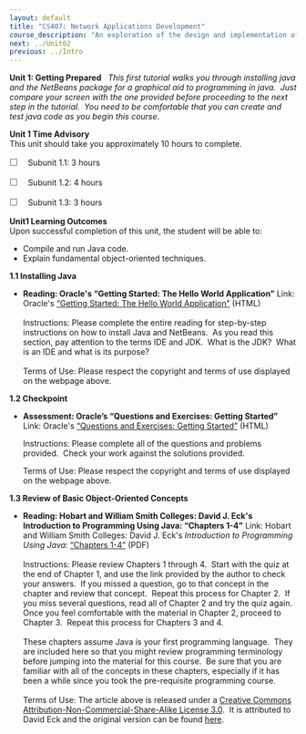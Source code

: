 ```yaml
---
layout: default
title: "CS407: Network Applications Development"
course_description: "An exploration of the design and implementation of network-based applications, focusing on object-oriented programming and programming techniques, both at the application layer and the transport layer of the TCP/IP protocol stack."
next: ../Unit02
previous: ../Intro
---
```

**Unit 1: Getting Prepared** <span id="1"></span> 
*This first tutorial walks you through installing java and the NetBeans
package for a graphical aid to programming in java.  Just compare your
screen with the one provided before proceeding to the next step in the
tutorial.  You need to be comfortable that you can create and test java
code as you begin this course.*

**Unit 1 Time Advisory**  
This unit should take you approximately 10 hours to complete.  
  
 <span
style="color: rgb(85, 85, 85); font-family: 'Myriad Pro', 'Gill Sans', 'Gill Sans MT', Calibri, sans-serif; font-size: 16px; line-height: 21px; text-align: left; -webkit-text-size-adjust: none; ">☐
   </span>Subunit 1.1: 3 hours  
  
 <span
style="color: rgb(85, 85, 85); font-family: 'Myriad Pro', 'Gill Sans', 'Gill Sans MT', Calibri, sans-serif; font-size: 16px; line-height: 21px; text-align: left; -webkit-text-size-adjust: none; ">☐
   </span>Subunit 1.2: 4 hours  
  
 <span
style="color: rgb(85, 85, 85); font-family: 'Myriad Pro', 'Gill Sans', 'Gill Sans MT', Calibri, sans-serif; font-size: 16px; line-height: 21px; text-align: left; -webkit-text-size-adjust: none; ">☐
   </span>Subunit 1.3: 3 hours

**Unit1 Learning Outcomes**  
Upon successful completion of this unit, the student will be able to:  
-   Compile and run Java code.
-   Explain fundamental object-oriented techniques.

**1.1 Installing Java** <span id="1.1"></span> 
-   **Reading: Oracle's “Getting Started: The Hello World Application”**
    Link: Oracle's [“Getting Started: The Hello World
    Application”](http://docs.oracle.com/javase/tutorial/getStarted/cupojava/netbeans.html)
    (HTML)  
        
     Instructions: Please complete the entire reading for step-by-step
    instructions on how to install Java and NetBeans.  As you read this
    section, pay attention to the terms IDE and JDK.  What is the JDK? 
    What is an IDE and what is its purpose?  
        
     Terms of Use: Please respect the copyright and terms of use
    displayed on the webpage above.

**1.2 Checkpoint** <span id="1.2"></span> 
-   **Assessment: Oracle’s “Questions and Exercises: Getting Started”**
    Link: Oracle's [“Questions and Exercises: Getting
    Started”](http://docs.oracle.com/javase/tutorial/getStarted/QandE/questions.html)
    (HTML)  
      
     Instructions: Please complete all of the questions and problems
    provided.  Check your work against the solutions provided.  
      
     Terms of Use: Please respect the copyright and terms of use
    displayed on the webpage above.

**1.3 Review of Basic Object-Oriented Concepts** <span id="1.3"></span> 
-   **Reading: Hobart and William Smith Colleges: David J. Eck's
    Introduction to Programming Using Java: “Chapters 1-4”**
    Link: Hobart and William Smith Colleges: David J.
    Eck's *Introduction to Programming Using Java*: [“Chapters
    1-4”](http://www.saylor.org/site/wp-content/uploads/2012/01/CS407-TEXTBOOK.pdf)
    (PDF)  
        
     Instructions: Please review Chapters 1 through 4.  Start with the
    quiz at the end of Chapter 1, and use the link provided by the
    author to check your answers.  If you missed a question, go to that
    concept in the chapter and review that concept.  Repeat this process
    for Chapter 2.  If you miss several questions, read all of Chapter 2
    and try the quiz again.  Once you feel comfortable with the material
    in Chapter 2, proceed to Chapter 3.  Repeat this process for
    Chapters 3 and 4.     
        
     These chapters assume Java is your first programming language. 
    They are included here so that you might review programming
    terminology before jumping into the material for this course.  Be
    sure that you are familiar with all of the concepts in these
    chapters, especially if it has been a while since you took the
    pre-requisite programming course.   
        
     Terms of Use: The article above is released under a [Creative
    Commons Attribution-Non-Commercial-Share-Alike License
    3.0](http://creativecommons.org/licenses/by-nc-sa/3.0/).  It is
    attributed to David Eck and the original version can be found
    [here](http://math.hws.edu/javanotes/).


